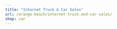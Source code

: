 ```yaml
---
title: "Internet Truck & Car Sales"
url: /orange-beach/internet-truck-and-car-sales/
shop: car
---
```

